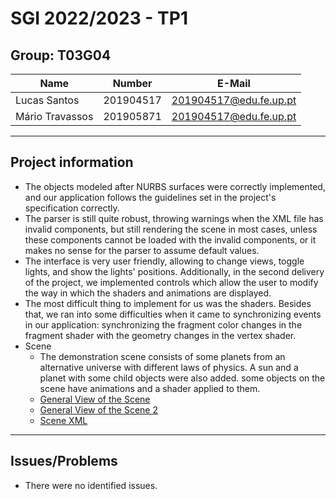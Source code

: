 # SGI 2022/2023 - TP1

## Group: T03G04

| Name            | Number    | E-Mail                 |
| --------------- | --------- | ---------------------- |
| Lucas Santos    | 201904517 | 201904517@edu.fe.up.pt |
| Mário Travassos | 201905871 | 201904517@edu.fe.up.pt |

----
## Project information

- The objects modeled after NURBS surfaces were correctly implemented, and our application follows the guidelines set in the project's specification correctly.
- The parser is still quite robust, throwing warnings when the XML file has invalid components, but still rendering the scene in most cases, unless these components cannot be loaded with the invalid components, or it makes no sense for the parser to assume default values.
- The interface is very user friendly, allowing to change views, toggle lights, and show the lights' positions. Additionally, in the second delivery of the project, we implemented controls which allow the user to modify the way in which the shaders and animations are displayed.
- The most difficult thing to implement for us was the shaders. Besides that, we ran into some difficulties when it came to synchronizing events in our application: synchronizing the fragment color changes in the fragment shader with the geometry changes in the vertex shader.
- Scene
  - The demonstration scene consists of some planets from an alternative universe with different laws of physics. A sun and a planet with some child objects were also added. some objects on the scene have animations and a shader applied to them.
  - [General View of the Scene](scenes/screenshots/1.png)
  - [General View of the Scene 2](scenes/screenshots/2.png)
  - [Scene XML](scenes/demo.xml)
----
## Issues/Problems

- There were no identified issues.
